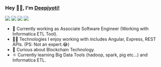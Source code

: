 

### Hey 👋🏽, I'm [Deepjyoti!](https://deepjyotiroy.vercel.app/) 

[<img src="https://img.shields.io/badge/twitter-%231DA1F2.svg?&style=for-the-badge&logo=twitter&logoColor=white" />](https://twitter.com/de_coder_079) [<img src="https://img.shields.io/badge/linkedin-%230077B5.svg?&style=for-the-badge&logo=linkedin&logoColor=white" />](https://www.linkedin.com/in/deepjyoti-roy-079/) [<img src = "https://img.shields.io/badge/instagram-%23E4405F.svg?&style=for-the-badge&logo=instagram&logoColor=white">](https://www.instagram.com/de_coder_079/) [<img src = "https://img.shields.io/badge/facebook-%231877F2.svg?&style=for-the-badge&logo=facebook&logoColor=white">](https://www.facebook.com/deepjyoti.roy.169) 

- 💼 Currently working as Associate Software Engineer (Working with Informatica ETL Tool).
- 👨‍💻 Technologies I enjoy working with includes Angular, Express, REST APIs. (PS: Not an expert.😂)
- 🧐 Curious about Blockchain Technology.
- ⚛️ Currently learning Big Data Tools (hadoop, spark, pig etc...) and Informatica ETL.

